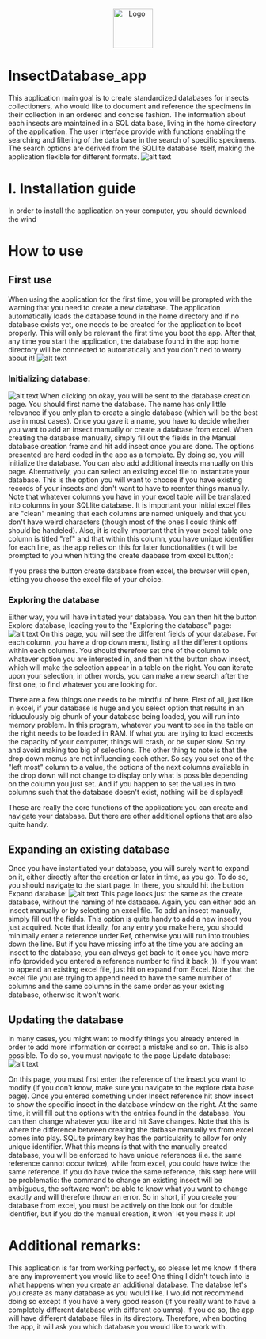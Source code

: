 <!-- PROJECT LOGO -->
<br />
<p align="center">
  <a href="https://github.com/AlexLepauvre/InsectDatabase_app/blob/main/insect_logo.ico">
    <img src="https://github.com/AlexLepauvre/InsectDatabase_app/blob/main/insect_logo.ico" alt="Logo" width="80" height="80">
  </a>

# InsectDatabase_app
This application main goal is to create standardized databases for insects collectioners, who would like to document and reference the specimens in their collection in an ordered and concise fashion. The information about each insects are maintained in a SQL data base, living in the home directory of the application. The user interface provide with functions enabling the searching and filtering of the data base in the search of specific specimens. The search options are derived from the SQLlite database itself, making the application flexible for different formats. 
![alt text](https://github.com/AlexLepauvre/InsectDatabase_app/blob/main/Instructions_screenshots/Start%20page.PNG)

# I. Installation guide
In order to install the application on your computer, you should download the wind

# How to use
## First use
When using the application for the first time, you will be prompted with the warning that you need to create a new database. The application automatically loads the database found in the home directory and if no database exists yet, one needs to be created for the application to boot properly. This will only be relevant the first time you boot the app. After that, any time you start the application, the database found in the app home directory will be connected to automatically and you don't ned to worry about it!
![alt text](https://github.com/AlexLepauvre/InsectDatabase_app/blob/main/Instructions_screenshots/First%20use.PNG)

### Initializing database:
![alt text](https://github.com/AlexLepauvre/InsectDatabase_app/blob/main/Instructions_screenshots/First%20database%20creation.PNG)
When clicking on okay, you will be sent to the database creation page. You should first name the database. The name has only little relevance if you only plan to create a single database (which will be the best use in most cases). Once you gave it a name, you have to decide whether you want to add an insect manually or create a database from excel. When creating the database manually, simply fill out the fields in the Manual database creation frame and hit add insect once you are done. The options presented are hard coded in the app as a template.  By doing so, you will initialize the database. You can also add additional insects manually on this page. Alternatively, you can select an existing excel file to instantiate your database. This is the option you will want to choose if you have existing records of your insects and don't want to have to reenter things manually. Note that whatever columns you have in your excel table will be translated into columns in your SQLlite database. It is important your initial excel files are "clean" meaning that each columns are named uniquely and that you don't have weird characters (though most of the ones I could think off should be handeled). Also, it is really important that in your excel table one column is titled "ref" and that within this column, you have unique identifier for each line, as the app relies on this for later functionalities (it will be prompted to you when hitting the create daabase from excel button):  

If you press the button create database from excel, the browser will open, letting you choose the excel file of your choice. 

### Exploring the database
Either way, you will have initiated your database. You can then hit the button Explore database, leading you to the "Exploring the database" page:
![alt text](https://github.com/AlexLepauvre/InsectDatabase_app/blob/main/Instructions_screenshots/Exploring%20the%20database.PNG)
On this page, you will see the different fields of your database. For each column, you have a drop down menu, listing all the different options within each columns. You should therefore set one of the column to whatever option you are interested in, and then hit the button show insect, which will make the selection appear in a table on the right. You can iterate upon your selection, in other words, you can make a new search after the first one, to find whatever you are looking for.

There are a few things one needs to be mindful of here. First of all, just like in excel, if your database is huge and you select option that results in an riduculously big chunk of your database being loaded, you will run into memory problem. In this program, whatever you want to see in the table on the right needs to be loaded in RAM. If what you are trying to load exceeds the capacity of your computer, things will crash, or be super slow. So try and avoid making too big of selections. The other thing to note is that the drop down menus are not influencing each other. So say you set one of the "left most" column to a value, the options of the next columns available in the drop down will not change to display only what is possible depending on the column you just set. And if you happen to set the values in two columns such that the database doesn't exist, nothing will be displayed!

These are really the core functions of the application: you can create and navigate your database. But there are other additional options that are also quite handy. 

## Expanding an existing database
Once you have instantiated your database, you will surely want to expand on it, either directly after the creation or later in time, as you go. To do so, you should navigate to the start page. In there, you should hit the button Expand database:
![alt text](https://github.com/AlexLepauvre/InsectDatabase_app/blob/main/Instructions_screenshots/Expand%20databse.PNG)
This page looks just the same as the create database, without the naming of hte database. Again, you can either add an insect manually or by selecting an excel file. To add an insect manually, simply fill out the fields. This option is quite handy to add a new insect you just acquired. Note that ideally, for any entry you make here, you should minimally enter a reference under Ref, otherwise you will run into troubles down the line. But if you have missing info at the time you are adding an insect to the database, you can always get back to it once you have more info (provided you entered a reference number to find it back ;)). If you want to append an existing excel file, just hit on expand from Excel. Note that the excel file you are trying to append need to have the same number of columns and the same columns in the same order as your existing database, otherwise it won't work. 

## Updating the database
In many cases, you might want to modify things you already entered in order to add more information or correct a mistake and so on. This is also possible. To do so, you must navigate to the page Update database:
![alt text](https://github.com/AlexLepauvre/InsectDatabase_app/blob/main/Instructions_screenshots/Update%20database.PNG)

 On this page, you must first enter the reference of the insect you want to modify (if you don't know, make sure you navigate to the explore data base page). Once you entered something under Insect reference hit show insect to show the specific insect in the database window on the right. At the same time, it will fill out the options with the entries found in the database. You can then change whatever you like and hit Save changes. Note that this is where the difference between creating the datbase manually vs from excel comes into play. SQLite primary key has the particularity to allow for only unique identifier. What this means is that with the manually created database, you will be enforced to have unique references (i.e. the same reference cannot occur twice), while from excel, you could have twice the same reference. If you do have twice the same reference, this step here will be problematic: the command to change an existing insect will be ambiguous, the software won't be able to know what you want to change exactly and will therefore throw an error. So in short, if you create your database from excel, you must be actively on the look out for double identifier, but if you do the manual creation, it won' let you mess it up!

# Additional remarks:
This application is far from working perfectly, so please let me know if there are any improvement you would like to see! One thing I didn't touch into is what happens when you create an additional database. The databse let's you create as many database as you would like. I would not recommend doing so except if you have a very good reason (if you really want to have a completely different database with different columns). If you do so, the app will have different database files in its directory. Therefore, when booting the app, it will ask you which database you would like to work with. 

